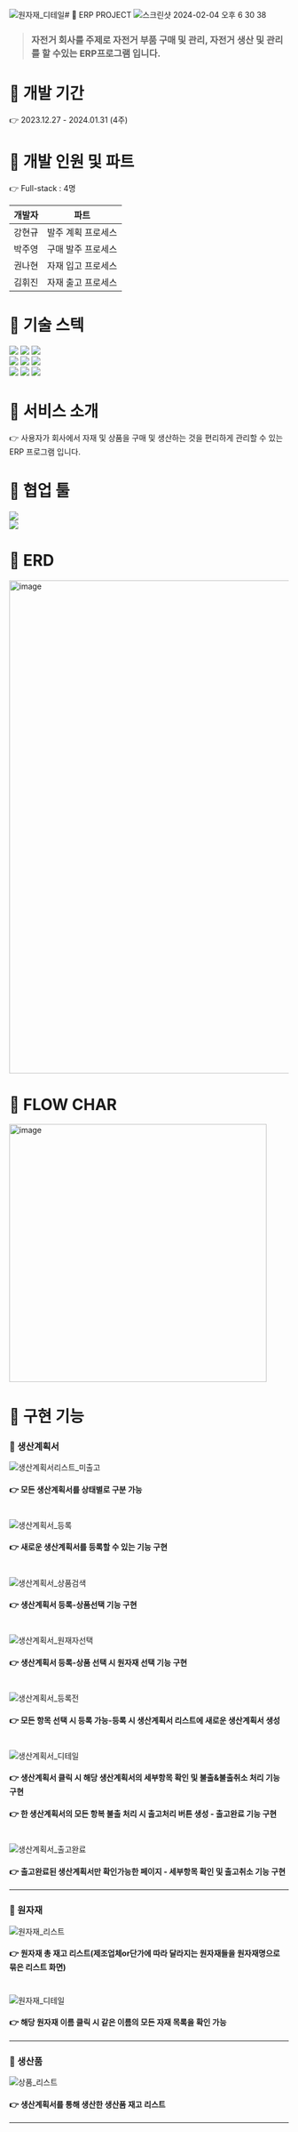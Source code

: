 ![원자재_디테일](https://github.com/Dev-CodeHJ/ezen_springboot_ERP/assets/103896076/47991666-7d74-4f3e-8fa8-b8a0b136d45a)# :blue_heart: ERP PROJECT
<img alt="스크린샷 2024-02-04 오후 6 30 38" src="https://github.com/Dev-CodeHJ/ezen_springboot_ERP/assets/103896076/83ce5a62-b694-416b-afe5-3fc85a5e2dde">

> ### 자전거 회사를 주제로 자전거 부품 구매 및 관리, 자전거 생산 및 관리를 할 수있는 ERP프로그램 입니다.



# :blue_heart: 개발 기간
:point_right: 2023.12.27 - 2024.01.31 (4주)



#  :blue_heart: 개발 인원 및 파트
:point_right: Full-stack : 4명

|개발자                 |파트                |
|---------------------|-------------------|
|강현규                 |발주 계획 프로세스|
|박주영                 |구매 발주 프로세스|
|권나현                 |자재 입고 프로세스|
|김휘진                 |자재 출고 프로세스|



# :blue_heart: 기술 스텍
<img src="https://img.shields.io/badge/Java-3766AB?style=flat-square&logo=OpenJDK&logoColor=white"/> <img src="https://img.shields.io/badge/SpringBoot-6DB33F?style=flat-square&logo=SpringBoot&logoColor=white"/> 
<img src="https://img.shields.io/badge/Gradle-02303A?style=flat-square&logo=Gradle&logoColor=white"/> <br>  <img src="https://img.shields.io/badge/MySQL-4479A1?style=flat-square&logo=MySQL&logoColor=white"/> <img src="https://img.shields.io/badge/HTML-E34F26?style=flat-square&logo=HTML5&logoColor=white"/> 
<img src="https://img.shields.io/badge/CSS-1572B6?style=flat-square&logo=CSS3&logoColor=white"/> <br> <img src="https://img.shields.io/badge/JavaScript-F7DF1E?style=flat-square&logo=JavaScript&logoColor=white"/> 
<img src="https://img.shields.io/badge/thymeleaf-005F0F?style=flat-square&logo=thymeleaf&logoColor=white"/> <img src="https://img.shields.io/badge/jQuery-0769AD?style=flat-square&logo=jQuery&logoColor=white"/>



# :blue_heart: 서비스 소개
:point_right: 사용자가 회사에서 자재 및 상품을 구매 및 생산하는 것을 편리하게 관리할 수 있는 ERP 프로그램 입니다.



# :blue_heart: 협업 툴
<img src="https://img.shields.io/badge/WBS-00AC47?style=flat-square&logo=Wbs&logoColor=white"/> <br>
<img src="https://img.shields.io/badge/GitHub-181717?style=flat-square&logo=GitHub&logoColor=white"/>



# :blue_heart: ERD
<img width="887" alt="image" src="https://github.com/Dev-CodeHJ/ezen_springboot_ERP/assets/103896076/864cf402-50e6-41c2-b4b2-dc34fff0ec65">



# :blue_heart: FLOW CHAR
<img width="464" alt="image" src="https://github.com/Dev-CodeHJ/ezen_springboot_ERP/assets/103896076/a6200072-bf8a-4cf1-b3e4-83bf03792213">



# :blue_heart: 구현 기능
### :open_file_folder: 생산계획서

![생산계획서리스트_미출고](https://github.com/Dev-CodeHJ/ezen_springboot_ERP/assets/103896076/bada9410-3e53-4832-a5ca-28287f239b28)
#### :point_right: 모든 생산계획서를 상태별로 구분 가능
#

![생산계획서_등록](https://github.com/Dev-CodeHJ/ezen_springboot_ERP/assets/103896076/b175b06a-9b18-4993-9865-c771733bdc99)
#### :point_right: 새로운 생산계획서를 등록할 수 있는 기능 구현
#

![생산계획서_상품검색](https://github.com/Dev-CodeHJ/ezen_springboot_ERP/assets/103896076/542291a2-2f58-4338-a4b8-44fa80a130bb)
#### :point_right: 생산계획서 등록-상품선택 기능 구현
#

![생산계획서_원재자선택](https://github.com/Dev-CodeHJ/ezen_springboot_ERP/assets/103896076/8f8e4c14-4f65-4b1a-8984-07139dcd4516)
#### :point_right: 생산계획서 등록-상품 선택 시 원자재 선택 기능 구현
#

![생산계획서_등록전](https://github.com/Dev-CodeHJ/ezen_springboot_ERP/assets/103896076/b0702b17-d201-40d4-8657-fb74e361109b)
#### :point_right: 모든 항목 선택 시 등록 가능-등록 시 생산계획서 리스트에 새로운 생산계획서 생성
#

![생산계획서_디테일](https://github.com/Dev-CodeHJ/ezen_springboot_ERP/assets/103896076/072ff2e0-39d6-4724-a957-546b182137ab)
#### :point_right: 생산계획서 클릭 시 해당 생산계획서의 세부항목 확인 및 불출&불출취소 처리 기능 구현
#### :point_right: 한 생산계획서의 모든 항복 불출 처리 시 출고처리 버튼 생성 - 출고완료 기능 구현
#

![생산계획서_출고완료](https://github.com/Dev-CodeHJ/ezen_springboot_ERP/assets/103896076/7c9f2d12-0033-4332-8d30-0e28abaa99a4)
#### :point_right: 출고완료된 생산계획서만 확인가능한 페이지 - 세부항목 확인 및 출고취소 기능 구현

***

### :open_file_folder: 원자재
![원자재_리스트](https://github.com/Dev-CodeHJ/ezen_springboot_ERP/assets/103896076/20b88c83-5d73-40de-91ec-2c52c9a75c70)
#### :point_right: 원자재 총 재고 리스트(제조업체or단가에 따라 달라지는 원자재들을 원자재명으로 묶은 리스트 화면)
#

![원자재_디테일](https://github.com/Dev-CodeHJ/ezen_springboot_ERP/assets/103896076/f6f33a0e-5b8f-4e86-a74a-d1f86de4ec1a)
#### :point_right: 해당 원자재 이름 클릭 시 같은 이름의 모든 자재 목록을 확인 가능

*** 

### :open_file_folder: 생산품
![상품_리스트](https://github.com/Dev-CodeHJ/ezen_springboot_ERP/assets/103896076/bbeb2b88-73f8-450b-a3f4-c512bc2cce1d)
#### :point_right: 생산계획서를 통해 생산한 생산품 재고 리스트

***
